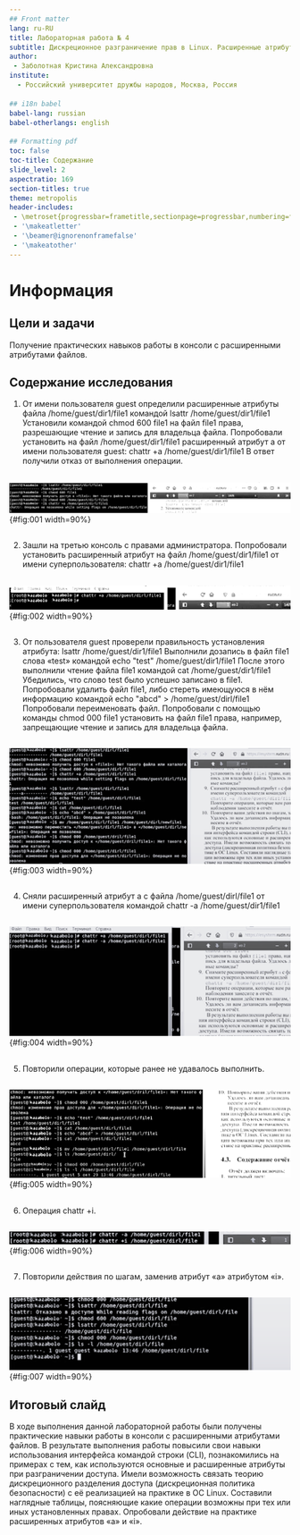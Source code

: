 ```yaml
---
## Front matter
lang: ru-RU
title: Лабораторная работа № 4
subtitle: Дискреционное разграничение прав в Linux. Расширенные атрибуты
author:
 - Заболотная Кристина Александровна
institute:
  - Российский университет дружбы народов, Москва, Россия

## i18n babel
babel-lang: russian
babel-otherlangs: english

## Formatting pdf
toc: false
toc-title: Содержание
slide_level: 2
aspectratio: 169
section-titles: true
theme: metropolis
header-includes:
 - \metroset{progressbar=frametitle,sectionpage=progressbar,numbering=fraction}
 - '\makeatletter'
 - '\beamer@ignorenonframefalse'
 - '\makeatother'
---
```


# Информация

## Цели и задачи

Получение практических навыков работы в консоли с расширенными атрибутами файлов.

## Содержание исследования

1. От имени пользователя guest определили расширенные атрибуты файла
/home/guest/dir1/file1 командой lsattr /home/guest/dir1/file1
Установили командой chmod 600 file1 на файл file1 права, разрешающие чтение и запись для владельца файла. Попробовали установить на файл /home/guest/dir1/file1 расширенный атрибут a от имени пользователя guest: chattr +a /home/guest/dir1/file1
В ответ получили отказ от выполнения операции.

##

![chattr +a](image/41.png){#fig:001 width=90%}

##

2. Зашли на третью консоль с правами администратора. Попробовали установить расширенный атрибут на файл /home/guest/dir1/file1 от имени суперпользователя: chattr +a /home/guest/dir1/file1

##

![третья консоль](image/42.png){#fig:002 width=90%}

##

3. От пользователя guest проверели правильность установления атрибута:
lsattr /home/guest/dir1/file1
Выполнили дозапись в файл file1 слова «test» командой echo "test" /home/guest/dir1/file1
После этого выполнили чтение файла file1 командой cat /home/guest/dir1/file1
Убедились, что слово test было успешно записано в file1.
Попробовали удалить файл file1, либо стереть имеющуюся в нём информацию командой
echo "abcd" > /home/guest/dirl/file1
Попробовали переименовать файл. Попробовали с помощью команды chmod 000 file1 установить на файл file1 права, например, запрещающие чтение и запись для владельца файла. 

##

![chmod 000 file1](image/43.png){#fig:003 width=90%}

##

4. Сняли расширенный атрибут a с файла /home/guest/dirl/file1 от имени суперпользователя командой
chattr -a /home/guest/dir1/file1

##

![chattr -a ](image/44.png){#fig:004 width=90%}

##

5. Повторили операции, которые ранее не удавалось выполнить. 

##

![echo "test" ](image/45.png){#fig:005 width=90%}

##

6. Операция chattr +i. 

##

![chattr +i](image/46.png){#fig:006 width=90%}

##

7. Повторили действия по шагам, заменив атрибут «a» атрибутом «i».

##

![chmod 000](image/47.png){#fig:007 width=90%}

##

## Итоговый слайд

В ходе выполнения данной лабораторной работы были получены практические навыки работы в консоли с расширенными атрибутами файлов. В результате выполнения работы повысили свои навыки использования интерфейса командой строки (CLI), познакомились на примерах с тем, как используются основные и расширенные атрибуты при разграничении доступа. Имели возможность связать теорию дискреционного разделения доступа (дискреционная политика безопасности) с её реализацией на практике в ОС Linux. Составили наглядные таблицы, поясняющие какие операции возможны при тех или иных установленных правах. Опробовали действие на практике расширенных атрибутов «а» и «i».

